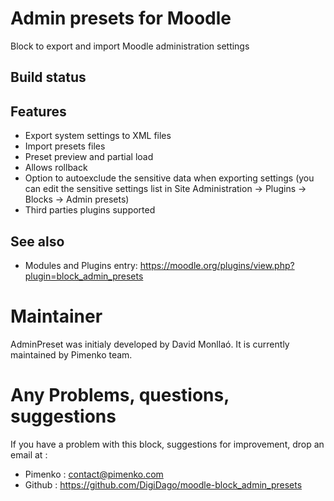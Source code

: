# Admin presets for Moodle

Block to export and import Moodle administration settings

## Build status
## Features

* Export system settings to XML files
* Import presets files
* Preset preview and partial load
* Allows rollback
* Option to autoexclude the sensitive data when exporting settings (you can edit the sensitive settings list in Site Administration -> Plugins -> Blocks -> Admin presets)
* Third parties plugins supported

## See also
* Modules and Plugins entry: https://moodle.org/plugins/view.php?plugin=block_admin_presets

Maintainer
============
AdminPreset was initialy developed by David Monllaó. It is currently maintained by Pimenko team.


Any Problems, questions, suggestions
===================
If you have a problem with this block, suggestions for improvement, drop an email at :
- Pimenko :  contact@pimenko.com
- Github : https://github.com/DigiDago/moodle-block_admin_presets
